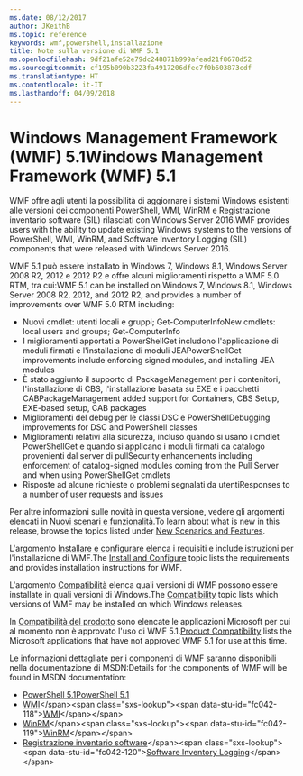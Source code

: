 ```yaml
---
ms.date: 08/12/2017
author: JKeithB
ms.topic: reference
keywords: wmf,powershell,installazione
title: Note sulla versione di WMF 5.1
ms.openlocfilehash: 9df21afe52e79dc248871b999afead21f8678d52
ms.sourcegitcommit: cf195b090b3223fa4917206dfec7f0b603873cdf
ms.translationtype: HT
ms.contentlocale: it-IT
ms.lasthandoff: 04/09/2018
---
```

# <a name="windows-management-framework-wmf-51"></a><span data-ttu-id="fc042-103">Windows Management Framework (WMF) 5.1</span><span class="sxs-lookup"><span data-stu-id="fc042-103">Windows Management Framework (WMF) 5.1</span></span> #

<span data-ttu-id="fc042-104">WMF offre agli utenti la possibilità di aggiornare i sistemi Windows esistenti alle versioni dei componenti PowerShell, WMI, WinRM e Registrazione inventario software (SIL) rilasciati con Windows Server 2016.</span><span class="sxs-lookup"><span data-stu-id="fc042-104">WMF provides users with the ability to update existing Windows systems to the versions of PowerShell, WMI, WinRM, and Software Inventory Logging (SIL) components that were released with Windows Server 2016.</span></span>

<span data-ttu-id="fc042-105">WMF 5.1 può essere installato in Windows 7, Windows 8.1, Windows Server 2008 R2, 2012 e 2012 R2 e offre alcuni miglioramenti rispetto a WMF 5.0 RTM, tra cui:</span><span class="sxs-lookup"><span data-stu-id="fc042-105">WMF 5.1 can be installed on Windows 7, Windows 8.1, Windows Server 2008 R2, 2012, and 2012 R2, and provides a number of improvements over WMF 5.0 RTM including:</span></span>

- <span data-ttu-id="fc042-106">Nuovi cmdlet: utenti locali e gruppi; Get-ComputerInfo</span><span class="sxs-lookup"><span data-stu-id="fc042-106">New cmdlets: local users and groups; Get-ComputerInfo</span></span>
- <span data-ttu-id="fc042-107">I miglioramenti apportati a PowerShellGet includono l'applicazione di moduli firmati e l'installazione di moduli JEA</span><span class="sxs-lookup"><span data-stu-id="fc042-107">PowerShellGet improvements include enforcing signed modules, and installing JEA modules</span></span>
- <span data-ttu-id="fc042-108">È stato aggiunto il supporto di PackageManagement per i contenitori, l'installazione di CBS, l'installazione basata su EXE e i pacchetti CAB</span><span class="sxs-lookup"><span data-stu-id="fc042-108">PackageManagement added support for Containers, CBS Setup, EXE-based setup, CAB packages</span></span>
- <span data-ttu-id="fc042-109">Miglioramenti del debug per le classi DSC e PowerShell</span><span class="sxs-lookup"><span data-stu-id="fc042-109">Debugging improvements for DSC and PowerShell classes</span></span>
- <span data-ttu-id="fc042-110">Miglioramenti relativi alla sicurezza, incluso quando si usano i cmdlet PowerShellGet e quando si applicano i moduli firmati da catalogo provenienti dal server di pull</span><span class="sxs-lookup"><span data-stu-id="fc042-110">Security enhancements including enforcement of catalog-signed modules coming from the Pull Server and when using PowerShellGet cmdlets</span></span>
- <span data-ttu-id="fc042-111">Risposte ad alcune richieste o problemi segnalati da utenti</span><span class="sxs-lookup"><span data-stu-id="fc042-111">Responses to a number of user requests and issues</span></span>

<span data-ttu-id="fc042-112">Per altre informazioni sulle novità in questa versione, vedere gli argomenti elencati in [Nuovi scenari e funzionalità](https://docs.microsoft.com/en-us/powershell/wmf/5.1/scenarios-features).</span><span class="sxs-lookup"><span data-stu-id="fc042-112">To learn about what is new in this release, browse the topics listed under [New Scenarios and Features](https://docs.microsoft.com/en-us/powershell/wmf/5.1/scenarios-features).</span></span>

<span data-ttu-id="fc042-113">L'argomento [Installare e configurare](https://docs.microsoft.com/en-us/powershell/wmf/5.1/install-configure) elenca i requisiti e include istruzioni per l'installazione di WMF.</span><span class="sxs-lookup"><span data-stu-id="fc042-113">The [Install and Configure](https://docs.microsoft.com/en-us/powershell/wmf/5.1/install-configure) topic lists the requirements and provides installation instructions for WMF.</span></span>

<span data-ttu-id="fc042-114">L'argomento [Compatibilità](https://docs.microsoft.com/en-us/powershell/wmf/5.1/compatibility) elenca quali versioni di WMF possono essere installate in quali versioni di Windows.</span><span class="sxs-lookup"><span data-stu-id="fc042-114">The [Compatibility](https://docs.microsoft.com/en-us/powershell/wmf/5.1/compatibility) topic lists which versions of WMF may be installed on which Windows releases.</span></span>

<span data-ttu-id="fc042-115">In [Compatibilità del prodotto](https://docs.microsoft.com/en-us/powershell/wmf/5.1/productincompat) sono elencate le applicazioni Microsoft per cui al momento non è approvato l'uso di WMF 5.1.</span><span class="sxs-lookup"><span data-stu-id="fc042-115">[Product Compatibility](https://docs.microsoft.com/en-us/powershell/wmf/5.1/productincompat) lists the Microsoft applications that have not approved WMF 5.1 for use at this time.</span></span>

<span data-ttu-id="fc042-116">Le informazioni dettagliate per i componenti di WMF saranno disponibili nella documentazione di MSDN:</span><span class="sxs-lookup"><span data-stu-id="fc042-116">Details for the components of WMF will be found in MSDN documentation:</span></span>

- [<span data-ttu-id="fc042-117">PowerShell 5.1</span><span class="sxs-lookup"><span data-stu-id="fc042-117">PowerShell 5.1</span></span>](https://docs.microsoft.com/en-us/powershell/)
- <span data-ttu-id="fc042-118">[WMI](https://msdn.microsoft.com/en-us/library/jj152383(v=vs.85).aspx)</span><span class="sxs-lookup"><span data-stu-id="fc042-118">[WMI](https://msdn.microsoft.com/en-us/library/jj152383(v=vs.85).aspx)</span></span>
- <span data-ttu-id="fc042-119">[WinRM](https://msdn.microsoft.com/en-us/library/aa384426(v=vs.85).aspx)</span><span class="sxs-lookup"><span data-stu-id="fc042-119">[WinRM](https://msdn.microsoft.com/en-us/library/aa384426(v=vs.85).aspx)</span></span>
- <span data-ttu-id="fc042-120">[Registrazione inventario software](https://technet.microsoft.com/en-us/library/dn383584(v=ws.11).aspx)</span><span class="sxs-lookup"><span data-stu-id="fc042-120">[Software Inventory Logging](https://technet.microsoft.com/en-us/library/dn383584(v=ws.11).aspx)</span></span>